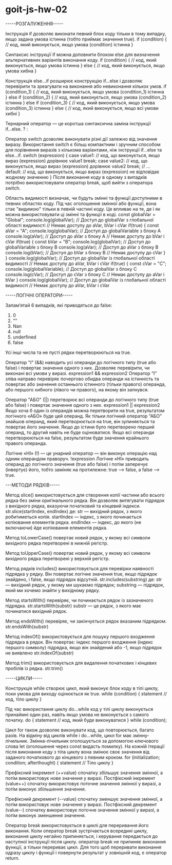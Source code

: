 # goit-js-hw-02

-----РОЗГАЛУЖЕННЯ-----

Інструкція if дозволяє виконати певний блок коду тільки в тому випадку, якщо задана умова істинна (тобто приймає значення true).
if (condition) {
// код, який виконується, якщо умова (condition) істинна
}

Синтаксис інструкції if можна доповнити блоком else для визначення альтернативних варіантів виконання коду.
if (condition) {
// код, який виконується, якщо умова істинна
} else {
// код, який виконується, якщо умова хибна
}

Конструкція else...if розширює конструкцію if...else і дозволяє перевірити та зреагувати на виконання або невиконання кількох умов.
if (condition_1) {
// код, який виконується, якщо умова (condition_1) істинна
} else if (condition_2) {
// код, який виконується, якщо умова (condition_2) істинна
} else if (condition_3) {
// код, який виконується, якщо умова (condition_3) істинна
} else {
// код, який виконується, якщо всі умови хибні
}

Тернарний оператор — це коротша синтаксична заміна інструкції if...else.
<condition> ? <expression if condition is true> : <expression if condition is false>

Оператор switch дозволяє виконувати різні дії залежно від значення виразу. Використання switch є більш компактним і зручним способом для порівняння виразів з кількома варіантами, ніж інструкції if...else та else...if.
switch (expression) {
case value1:
// код, що виконується, якщо вираз (expression) дорівнює value1
break;
case value2:
// код, що виконується, якщо вираз (expression) дорівнює value2
break;
// ...
default:
// код, що виконується, якщо вираз (expression) не відповідає жодному значенню
}
Після виконання коду в одному з випадків потрібно використовувати оператор break, щоб вийти з оператора switch.

Область видимості визначає, чи будуть змінні та функції доступними в певних областях коду. Під час оголошення змінної або функції, вона стає "видимою" тільки в певній частині коду. Це впливає на те, де і як можна використовувати ці змінні та функції в коді.
const globalVar = "Global";
console.log(globalVar); // Доступ до globalVar з глобальної області видимості
// Немає доступу до aVar, bVar і cVar
if(true) {
const aVar = "A";
console.log(globalVar); // Доступ до globalVariable з блоку A
console.log(aVar); // Доступ до aVar з блоку A
// Немає доступу до bVar і cVar
if(true) {
const bVar = "B";
console.log(globalVar); // Доступ до globalVariable з блоку B
console.log(aVar); // Доступ до aVar з блоку B
console.log(bVar); // Доступ до bVar з блоку B
// Немає доступу до cVar
}
}
console.log(globalVar); // Доступ до globalVar із глобальної області видимості
// Немає доступу до aVar, bVar і cVar
if(true) {
const cVar = "C";
console.log(globalVariable); // Доступ до globalVar з блоку C
console.log(cVar); // Доступ до cVar з блоку C
// Немає доступу до aVar і bVar
}
console.log(globalVar); // Доступ до globalVar із глобальної області видимості
// Немає доступу до aVar, bVar і cVar

-----ЛОГІЧНІ ОПЕРАТОРИ-----

Запам’ятай 6 випадків, які приводяться до false:

1. 0
2. ""
3. Nan
4. null
5. underfined
6. false

Усі інші числа та не пусті рядки перетворюються на true.

Оператор "І" (&&) наводить усі операнди до логічного типу (true або false) і повертає значення одного з них. Дозволяє перевірити, чи виконані всі умови у виразі.
expression1 && expression2
Оператор “І” зліва направо перевіряє почергово обидва операнди на істинність та повертає або значення останнього істинного (тільки правого) операнда, або першого хибного (лівого чи правого), на якому він запнувся.

Оператор "АБО" (||) перетворює всі операнди до логічного типу (true або false) і повертає значення одного з них.
expression1 || expression2
Якщо хоча б один із операндів можна перетворити на true, результатом логічного «АБО» буде цей операнд.
Як тільки логічний оператор “АБО” знайшов операнд, який перетворюється на true, він зупиняється та повертає його значення. Якщо до істини було перетворено перший операнд, то другий навіть не буде оцінюватися.
Якщо всі операнди перетворюються на false, результатом буде значення крайнього правого операнда.

Логічне «НІ» (!) — це унарний оператор — він виконує операцію над одним операндом праворуч.
!expression
Логічне «НІ» приводить операнд до логічного значення (true або false) і потім заперечує (інвертує) його, тобто заміняє на протилежне: true —> false, а false —> true.

---МЕТОДИ РЯДКІВ-----

Метод slice() використовується для створення копії частини або всього рядка без зміни оригінального рядка. Він дозволяє витягувати підрядок з вихідного рядка, вказуючи початковий та кінцевий індекси.
str.slice(startIndex, endIndex)
де:
str — вихідний рядок, з якого робитиметься копія.
startIndex — індекс, з якого починається копіювання елементів рядка.
endIndex — індекс, до якого (не включаючи) йде копіювання елементів рядка.

Метод toLowerCase() повертає новий рядок, у якому всі символи вихідного рядка перетворені в нижній регістр.

Метод toUpperCase() повертає новий рядок, у якому всі символи вихідного рядка перетворені у верхній регістр.

Метод рядків includes() використовується для перевірки наявності підрядка у рядку. Він повертає логічне значення true, якщо підрядок знайдено, і false, якщо підрядок відсутній.
str.includes(substring)
де:
str — вихідний рядок, у якому ми шукаємо підрядок;
substring — підрядок, який ми хочемо знайти у вихідному рядку.

Метод startsWith() перевіряє, чи починається рядок із зазначеного підрядка.
str.startsWith(substr)
substr — це рядок, з якого має починатися вихідний рядок.

Метод endsWith() перевіряє, чи закінчується рядок вказаним підрядком.
str.endsWith(substr)

Метод indexOf() використовується для пошуку першого входження підрядка в рядок. Він повертає:
індекс першого входження (індекс першого символу) підрядка, якщо він знайдений або
-1, якщо підрядок не виявлено
str.indexOf(substr)

Метод trim() використовується для видалення початкових і кінцевих пробілів із рядка.
str.trim()

-----ЦИКЛИ-----

Конструкція while створює цикл, який виконує блок коду в тілі циклу, поки умова для виходу оцінюється як true.
while (condition) {
statement // код, тіло циклу
}

Під час використання циклу do...while код у тілі циклу виконується принаймні один раз, навіть якщо умова не виконується з самого початку.
do {
statement // код, який буде виконуватися
} while (condition);

Цикл for також дозволяє виконувати код, що повторюється, багато разів. На відміну від циклів while і do…while, цикл for має змінну-лічильник. Змінна-лічильник оголошується за допомогою ключового слова let (оголошення через const видасть помилку). На кожній ітерації після виконання коду з тіла циклу вона змінює своє значення від заданого початкового до кінцевого з певним кроком.
for (initialization; condition; afterthought) {
statement // Тіло циклу
}

Префіксний інкремент (++value) спочатку збільшує значення змінної, а потім використовує нове значення у виразі.
Постфіксний інкремент (value++) спочатку використовує поточне значення змінної у виразі, а потім виконує збільшення значення.

Префіксний декремент (--value) спочатку зменшує значення змінної, а потім використовує нове значення у виразі.
Постфіксний декремент (value--) спочатку використовує поточне значення змінної у виразі, а потім виконує зменшення значення.

Оператор break використовується в циклі для переривання його виконання. Коли оператор break зустрічається всередині циклу, виконання циклу негайно припиняється, і керування передається до наступної інструкції після циклу. оператор break не припиняє виконання функції, а тільки перериває цикл. Для того щоб переривати виконання одразу циклу і функції і повернути результат у зовнішній код, є оператор return.
